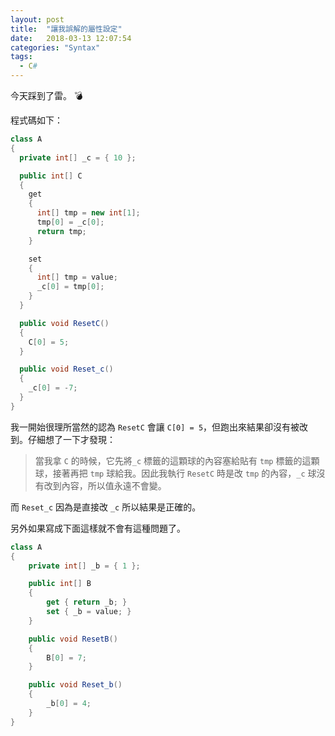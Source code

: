 ```yaml
---
layout: post
title:  "讓我誤解的屬性設定"
date:   2018-03-13 12:07:54
categories: "Syntax"
tags:
  - C#
---
```


今天踩到了雷。 :bomb:

<!-- more -->

程式碼如下：

``` cs
class A
{
  private int[] _c = { 10 };

  public int[] C
  {
    get
    {
      int[] tmp = new int[1];
      tmp[0] = _c[0];
      return tmp;
    }

    set
    {
      int[] tmp = value;
      _c[0] = tmp[0];
    }
  }

  public void ResetC()
  {
    C[0] = 5;
  }

  public void Reset_c()
  {
    _c[0] = -7;
  }
}
```

我一開始很理所當然的認為 `ResetC` 會讓 `C[0] = 5`，但跑出來結果卻沒有被改到。仔細想了一下才發現：

> 當我拿 `C` 的時候，它先將`_c` 標籤的這顆球的內容塞給貼有 `tmp` 標籤的這顆球，接著再把 `tmp` 球給我。因此我執行 `ResetC` 時是改 `tmp` 的內容，`_c` 球沒有改到內容，所以值永遠不會變。

而 `Reset_c` 因為是直接改 `_c` 所以結果是正確的。

另外如果寫成下面這樣就不會有這種問題了。

``` cs
class A
{
    private int[] _b = { 1 };

    public int[] B
    {
        get { return _b; }
        set { _b = value; }
    }

    public void ResetB()
    {
        B[0] = 7;
    }

    public void Reset_b()
    {
        _b[0] = 4;
    }
}
```